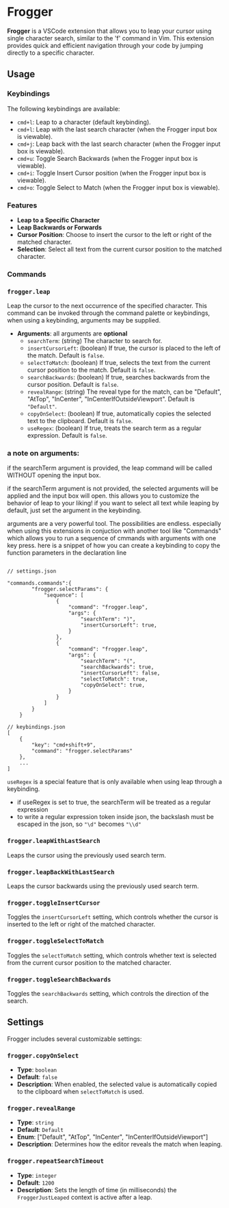 # Frogger

**Frogger** is a VSCode extension that allows you to leap your cursor using single character search, similar to the 'f' command in Vim. This extension provides quick and efficient navigation through your code by jumping directly to a specific character.



## Usage

### Keybindings

The following keybindings are available:

- `cmd+l`: Leap to a character (default keybinding).
- `cmd+l`: Leap with the last search character (when the Frogger input box is viewable).
- `cmd+j`: Leap back with the last search character (when the Frogger input box is viewable).
- `cmd+u`: Toggle Search Backwards (when the Frogger input box is viewable).
- `cmd+i`: Toggle Insert Cursor position (when the Frogger input box is viewable).
- `cmd+o`: Toggle Select to Match (when the Frogger input box is viewable).

### Features

- **Leap to a Specific Character**
- **Leap Backwards or Forwards**
- **Cursor Position**: Choose to insert the cursor to the left or right of the matched character.
- **Selection**: Select all text from the current cursor position to the matched character.

### Commands

### `frogger.leap`

Leap the cursor to the next occurrence of the specified character. This command can be invoked through the command palette or keybindings, when using a keybinding, arguments may be supplied.

- **Arguments**:
all arguments are **optional**
  - `searchTerm`: (string) The character to search for.
  - `insertCursorLeft`: (boolean) If true, the cursor is placed to the left of the match. Default is `false`.
  - `selectToMatch`: (boolean) If true, selects the text from the current cursor position to the match. Default is `false`.
  - `searchBackwards`: (boolean) If true, searches backwards from the cursor position. Default is `false`.
  - `revealRange`: (string) The reveal type for the match, can be "Default", "AtTop", "InCenter", "InCenterIfOutsideViewport". Default is `"Default"`.
  - `copyOnSelect`: (boolean) If true, automatically copies the selected text to the clipboard. Default is `false`.
  - `useRegex`: (boolean) If true, treats the search term as a regular expression. Default is `false`.

### a note on arguments:


if the searchTerm argument is provided, the leap command will be called WITHOUT opening the input box.

if the searchTerm argument is not provided, the selected arguments will be applied and the input box will open.
this allows you to customize the behavior of leap to your liking! if you want to select all text while leaping by default, just set the argument in the keybinding.

arguments are a very powerful tool. The possibilities are endless. especially when using this extensions in conjuction with another tool like "Commands" which allows you to run a sequence of cmmands with arguments with one key press.
here is a snippet of how you can create a keybinding to copy the function parameters in the declaration line

```

// settings.json

"commands.commands":{
        "frogger.selectParams": {
            "sequence": [
                {
                    "command": "frogger.leap",
                    "args": {
                        "searchTerm": ")",
                        "insertCursorLeft": true,
                    }
                },
                {
                    "command": "frogger.leap",
                    "args": {
                        "searchTerm": "(",
                        "searchBackwards": true,
                        "insertCursorLeft": false,
                        "selectToMatch": true,
                        "copyOnSelect": true,
                    }
                }
            ]
        }
    }

// keybindings.json
[
    {
        "key": "cmd+shift+9",
        "command": "frogger.selectParams"
    },
    ...
]
```

`useRegex` is a special feature that is only available when using leap through a keybinding.
- if useRegex is set to true, the searchTerm will be treated as a regular expression
- to write a regular expression token inside json, the backslash must be escaped in the json, so `"\d"` becomes `"\\d"`


### `frogger.leapWithLastSearch`

Leaps the cursor using the previously used search term.

### `frogger.leapBackWithLastSearch`

Leaps the cursor backwards using the previously used search term.

### `frogger.toggleInsertCursor`

Toggles the `insertCursorLeft` setting, which controls whether the cursor is inserted to the left or right of the matched character.

### `frogger.toggleSelectToMatch`

Toggles the `selectToMatch` setting, which controls whether text is selected from the current cursor position to the matched character.

### `frogger.toggleSearchBackwards`

Toggles the `searchBackwards` setting, which controls the direction of the search.

## Settings

Frogger includes several customizable settings:

### `frogger.copyOnSelect`
- **Type**: `boolean`
- **Default**: `false`
- **Description**: When enabled, the selected value is automatically copied to the clipboard when `selectToMatch` is used.

### `frogger.revealRange`
- **Type**: `string`
- **Default**: `Default`
- **Enum**: ["Default", "AtTop", "InCenter", "InCenterIfOutsideViewport"]
- **Description**: Determines how the editor reveals the match when leaping.

### `frogger.repeatSearchTimeout`
- **Type**: `integer`
- **Default**: `1200`
- **Description**: Sets the length of time (in milliseconds) the `FroggerJustLeaped` context is active after a leap.
